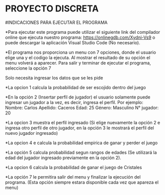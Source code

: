 # PROYECTO DISCRETA
#INDICACIONES PARA EJECUTAR EL PROGRAMA

*Para ejecutar este programa puede utilizar el siguiente link del compilador online que ejecuta nuestro programa: https://onlinegdb.com/Xydni-Vs9 o puede descargar la aplicación Visual Studio Code (No necesario).

*El programa nos proporciona un menu con 7 opciones, donde el usuario elige una y el codigo la ejecuta. Al mostrar el resultado de su opción el menu volverá a aparecer. Para salir y terminar de ejecutar el programa, seleccione la opción 7 

Solo necesita ingresar los datos que se les pide

*La opcion 1 calcula la probabilidad de ser escojido dentro del juego

*En la opción 2 (Insertar perfil de jugador) el usuario solamente puede ingresar un jugador a la vez, es decir, ingresa el perfil.
Por ejemplo:
                  Nombre: Carlos
                  Apellido: Caceros
                  Edad: 25
                  Género: Masculino
                  N° jugador: 20
                  
               
*La opcion 3 muestra el perfil ingresado (Si elige nuevamente la opción 2 e ingresa otro perfil de otro jugador, en la opción 3 le mostrará el perfil del nuevo jugador ingresado)

*La opcion 4 e calcula la probabilidad empirica de ganar y perder el juego

*La opción 5 calcula probabilidad segun rangos de edades (Se utilizará la edad del jugador ingresado previamente en la opción 2).

*La opcion 6 calcula  la probabilidad de ganar el juego de Cristales 

*La opción 7 le permitira salir del menu y finalizar la ejecución del programa. (Esta opción siempre estara disponible cada vez que apareza el menu)



